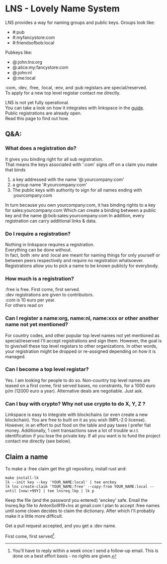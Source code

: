 # LNS - Lovely Name System

LNS provides a way for naming groups and public keys.
Groups look like:

- #:pub
- #:myfancystore:com
- #:friendsofbob:local

Pubkeys like:

- @:john:lns:org
- @:alice:my:fancystore:com
- @:john:nl
- @:me:local

:com, :dev, :free, :local, :env, and :pub registars are special/reserved.  
To apply for a new top level registar contact me directly.  

LNS is not yet fully operational.  
You can take a look on how it integrates with linkspace in the [guide](./docs/guide/index.html#ABELNS).  
Public registrations are already open.  
Read this page to find out how.  

## Q&A:

### What does a registration do?

It gives you binding right for all sub registration.  
That means the keys associated with ':com' signs off on a claim you make that binds

1) a key addressed with the name '@:yourcompany:com'
1) a group name '#:yourcompany:com'
1) The public keys with authority to sign for all names ending with :yourcompany:com

In turn because you own yourcompany:com, it has binding rights to a key for sales:yourcompany:com
Which can create a binding between a public key and the name @:bob:sales:yourcompany:com
In addition, every registration can carry additional links & data.  

### Do I require a registration?

Nothing in linkspace requires a registration.  
Everything can be done without.  
In fact, both :env and :local are meant for naming things for only yourself or between peers respectively and require no registration whatsoever.  
Registrations allow you to pick a name to be known publicly for everybody.  

### How much is a registration?

:free is free. First come, first served.  
:dev registrations are given to contributors.  
:com is 10 euro per year.  
For others read on  

### Can I register a name:org, name:nl, name:xxx or other another name not yet mentioned?
For country codes, and other popular top level names not yet mentioned as special/reserved I'll accept registrations and sign them.
However, the goal is to give/sell these top level registars to other organizations.
In other words, your registration might be dropped or re-assigned depending on how it is managed.

### Can I become a top level registar?

Yes. I am looking for people to do so.
Non-country top level names are leased on a first come, first served bases, no constraints, for a 1000 euro p/m (12000 euro a year).
Alternative deals are negotiable. Just ask.

### Can I buy with crypto? Why not use crypto to do X, Y, Z ?

Linkspace is easy to integrate with blockchains (or even create a new blockchain).
You are free to built on it as you wish (MPL-2.0 license).
However, in an effort to put food on the table and pay taxes I prefer fiat money.
Additionally, 1 cent transactions save a lot of trouble w.r.t. identification if you lose the private key.
If all you want is to fund the project contact me directly (see below).

## Claim a name

To make a :free claim get the git repository, install rust and:

```terminal
make install-lk
lk --init key --key 'YOUR_NAME:local' | tee enckey
lk lns create-claim 'YOUR_NAME:free' --copy-from YOUR_NAME:local --until [now:+99Y] | tee lnsreq.lkp | lk p
```

Keep the file (and the password you entered) 'enckey' safe.
Email the lnsreq.lkp file to AntonSol919+lns at gmail.com
I plan to accept :free names until some clown decides to claim the dictionary.
After which I'll probably make it a little more difficult.

Get a pull request accepted, and you get a :dev name.

First come, first served[^1].

[^1]: You'll have to reply within a week once I send a follow-up email. This is done on a best effort basis - no rights are given.
